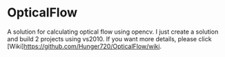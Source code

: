 # OpticalFlow
A solution for calculating optical flow using opencv.
I just create a solution and build 2 projects using vs2010.
If you want more details, please click [Wiki]<https://github.com/Hunger720/OpticalFlow/wiki>.
